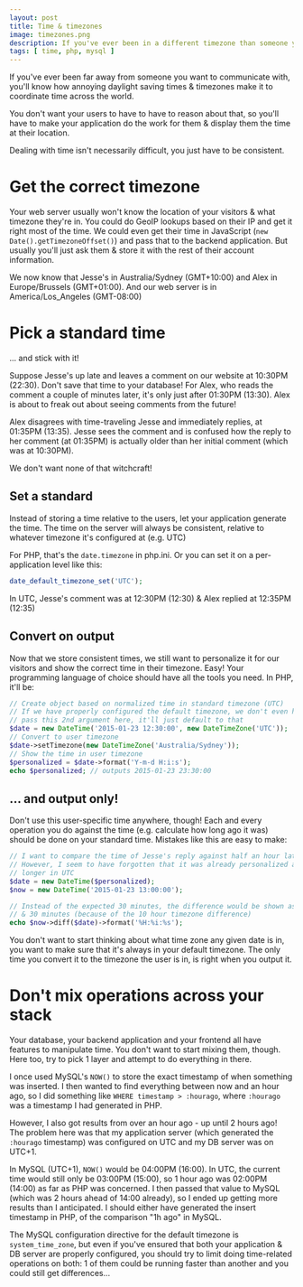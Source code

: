 ```yaml
---
layout: post
title: Time & timezones
image: timezones.png
description: If you've ever been in a different timezone than someone you want to communicate with, you'll know how annoying daylight saving times & timezones make it to coordinate time. Dealing with time isn't necessarily difficult, you just have to be consistent.
tags: [ time, php, mysql ]
---
```


If you've ever been far away from someone you want to communicate with, you'll
know how annoying daylight saving times & timezones make it to coordinate time
across the world.

You don't want your users to have to have to reason about that, so you'll have
to make your application do the work for them & display them the time at their
location.

Dealing with time isn't necessarily difficult, you just have to be consistent.

<!-- more -->

# Get the correct timezone

Your web server usually won't know the location of your visitors & what timezone
they're in. You could do GeoIP lookups based on their IP and get it right most
of the time. We could even get their time in JavaScript (`new Date().getTimezoneOffset()`)
and pass that to the backend application. But usually you'll just ask them &
store it with the rest of their account information.

We now know that Jesse's in Australia/Sydney (GMT+10:00) and Alex in
Europe/Brussels (GMT+01:00). And our web server is in
America/Los_Angeles (GMT-08:00)

# Pick a standard time

... and stick with it!

Suppose Jesse's up late and leaves a comment on our website at 10:30PM (22:30).
Don't save that time to your database! For Alex, who reads the comment a couple
of minutes later, it's only just after 01:30PM (13:30). Alex is about to freak
out about seeing comments from the future!

Alex disagrees with time-traveling Jesse and immediately replies, at 01:35PM
(13:35). Jesse sees the comment and is confused how the reply to her comment
(at 01:35PM) is actually older than her initial comment (which was at 10:30PM).

We don't want none of that witchcraft!

## Set a standard

Instead of storing a time relative to the users, let your application generate
the time. The time on the server will always be consistent, relative to whatever
timezone it's configured at (e.g. UTC)

For PHP, that's the `date.timezone` in php.ini. Or you can set it on a
per-application level like this:

```php
date_default_timezone_set('UTC');
```

In UTC, Jesse's comment was at 12:30PM (12:30) & Alex replied at 12:35PM (12:35)

## Convert on output

Now that we store consistent times, we still want to personalize it for our
visitors and show the correct time in their timezone. Easy! Your programming
language of choice should have all the tools you need. In PHP, it'll be:

```php
// Create object based on normalized time in standard timezone (UTC)
// If we have properly configured the default timezone, we don't even have to
// pass this 2nd argument here, it'll just default to that
$date = new DateTime('2015-01-23 12:30:00', new DateTimeZone('UTC'));
// Convert to user timezone
$date->setTimezone(new DateTimeZone('Australia/Sydney'));
// Show the time in user timezone
$personalized = $date->format('Y-m-d H:i:s');
echo $personalized; // outputs 2015-01-23 23:30:00
```

## ... and output only!

Don't use this user-specific time anywhere, though! Each and every operation
you do against the time (e.g. calculate how long ago it was) should be done on
your standard time. Mistakes like this are easy to make:

```php
// I want to compare the time of Jesse's reply against half an hour later
// However, I seem to have forgotten that it was already personalized and is no
// longer in UTC
$date = new DateTime($personalized);
$now = new DateTime('2015-01-23 13:00:00');

// Instead of the expected 30 minutes, the difference would be shown as 10 hours
// & 30 minutes (because of the 10 hour timezone difference)
echo $now->diff($date)->format('%H:%i:%s');
```

You don't want to start thinking about what time zone any given date is in, you
want to make sure that it's always in your default timezone. The only time you
convert it to the timezone the user is in, is right when you output it.

# Don't mix operations across your stack

Your database, your backend application and your frontend all have features to
manipulate time. You don't want to start mixing them, though. Here too, try to
pick 1 layer and attempt to do everything in there.

I once used MySQL's `NOW()` to store the exact timestamp of when something
was inserted. I then wanted to find everything between now and an hour ago, so I
did something like `WHERE timestamp > :hourago`, where `:hourago` was a
timestamp I had generated in PHP.

However, I also got results from over an hour ago - up until 2 hours ago! The
problem here was that my application server (which generated the `:hourago`
timestamp) was configured on UTC and my DB server was on UTC+1.

In MySQL (UTC+1), `NOW()` would be 04:00PM (16:00). In UTC, the current time
would still only be 03:00PM (15:00), so 1 hour ago was 02:00PM (14:00) as far as
PHP was concerned. I then passed that value to MySQL (which was 2 hours ahead of
14:00 already), so I ended up getting more results than I anticipated. I should
either have generated the insert timestamp in PHP, of the comparison "1h ago" in
MySQL.

The MySQL configuration directive for the default timezone is `system_time_zone`,
but even if you've ensured that both your application & DB server are properly
configured, you should try to limit doing time-related operations on both: 1 of
them could be running faster than another and you could still get differences...
